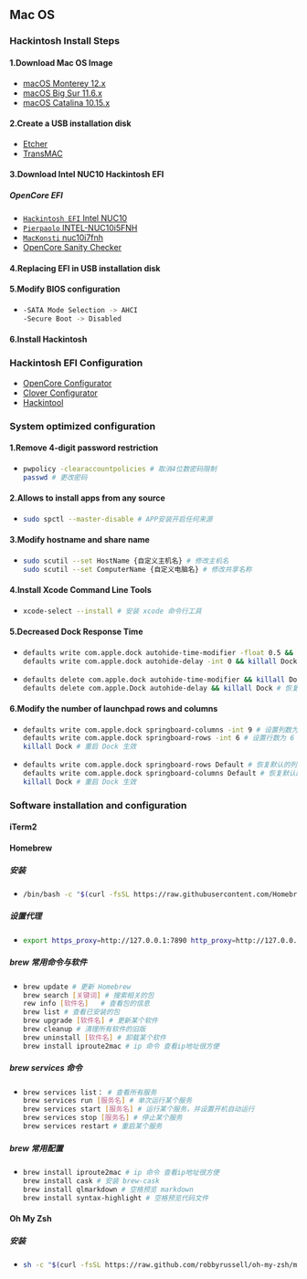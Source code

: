 ## Mac OS
### Hackintosh Install Steps
#### 1.Download Mac OS Image
- [macOS Monterey 12.x]()
- [macOS Big Sur 11.6.x]()
- [macOS Catalina 10.15.x]()
#### 2.Create a USB installation disk
- [Etcher](https://www.balena.io/etcher/)
- [TransMAC](https://www.acutesystems.com/scrtm.htm)
#### 3.Download Intel NUC10 Hackintosh EFI
##### OpenCore EFI
  - [`Hackintosh EFI` Intel NUC10](https://github.com/hackintosh-efi/intel-nuc10) 
  - [`Pierpaolo` INTEL-NUC10i5FNH](https://github.com/pierpaolodimarzo/INTEL-NUC10i5FNH)
  - [`MacKonsti` nuc10i7fnh](https://github.com/mackonsti/nuc10i7fnh)
  - [OpenCore Sanity Checker](https://opencore.slowgeek.com/)
#### 4.Replacing EFI in USB installation disk
#### 5.Modify BIOS configuration
- ```sh
  -SATA Mode Selection -> AHCI
  -Secure Boot -> Disabled
  ```
#### 6.Install Hackintosh
### Hackintosh EFI Configuration
- [OpenCore Configurator](https://mackie100projects.altervista.org/download-opencore-configurator/)
- [Clover Configurator](https://mackie100projects.altervista.org/download-clover-configurator/)
- [Hackintool](https://github.com/headkaze/Hackintool)
### System optimized configuration
#### 1.Remove 4-digit password restriction
- ```bash
  pwpolicy -clearaccountpolicies # 取消4位数密码限制 
  passwd # 更改密码
  ```
#### 2.Allows to install apps from any source
- ```bash
  sudo spctl --master-disable # APP安装开启任何来源
  ```
#### 3.Modify hostname and share name
- ```bash
  sudo scutil --set HostName {自定义主机名} # 修改主机名
  sudo scutil --set ComputerName {自定义电脑名} # 修改共享名称
  ```
#### 4.Install Xcode Command Line Tools
- ```bash
  xcode-select --install # 安装 xcode 命令行工具
  ```
#### 5.Decreased Dock Response Time
- ```bash
  defaults write com.apple.dock autohide-time-modifier -float 0.5 && killall Dock # 设置启动坞动画时间设置为 0.5 秒
  defaults write com.apple.dock autohide-delay -int 0 && killall Dock # 设置启动坞响应时间最短
  ```
- ```bash
  defaults delete com.apple.dock autohide-time-modifier && killall Dock # 恢复启动坞默认动画时间
  defaults delete com.apple.Dock autohide-delay && killall Dock # 恢复默认启动坞响应时间
  ```
#### 6.Modify the number of launchpad rows and columns
- ```bash
  defaults write com.apple.dock springboard-columns -int 9 # 设置列数为 9
  defaults write com.apple.dock springboard-rows -int 6 # 设置行数为 6
  killall Dock # 重启 Dock 生效
  ```
- ```bash
  defaults write com.apple.dock springboard-rows Default # 恢复默认的列数
  defaults write com.apple.dock springboard-columns Default # 恢复默认的行数
  killall Dock # 重启 Dock 生效
  ```
### Software installation and configuration
#### iTerm2
#### Homebrew
##### 安装
- ```bash
  /bin/bash -c "$(curl -fsSL https://raw.githubusercontent.com/Homebrew/install/HEAD/install.sh)"  # 安装命令
  ```
##### 设置代理
- ```bash
  export https_proxy=http://127.0.0.1:7890 http_proxy=http://127.0.0.1:7890 all_proxy=socks5://127.0.0.1:7890 # ClashX 代理示例
  ```
##### brew 常用命令与软件
- ```bash
  brew update # 更新 Homebrew
  brew search [关键词] # 搜索相关的包
  rew info [软件名]   # 查看包的信息
  brew list # 查看已安装的包
  brew upgrade [软件名] # 更新某个软件
  brew cleanup # 清理所有软件的旧版
  brew uninstall [软件名] # 卸载某个软件
  brew install iproute2mac # ip 命令 查看ip地址很方便
  ```
##### brew services 命令
- ```bash
  brew services list： # 查看所有服务 
  brew services run [服务名] # 单次运行某个服务
  brew services start [服务名] # 运行某个服务，并设置开机自动运行
  brew services stop [服务名] # 停止某个服务
  brew services restart # 重启某个服务
  ```
##### brew 常用配置
- ```bash
  brew install iproute2mac # ip 命令 查看ip地址很方便
  brew install cask # 安装 brew-cask
  brew install qlmarkdown # 空格预览 markdown
  brew install syntax-highlight # 空格预览代码文件
  ```
#### Oh My Zsh
##### 安装
- ```bash
  sh -c "$(curl -fsSL https://raw.github.com/robbyrussell/oh-my-zsh/master/tools/install.sh)" # 安装卡的话就挂代理
  ```

